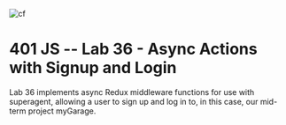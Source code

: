 ![cf](https://i.imgur.com/7v5ASc8.png) 
# 401 JS --  Lab 36 - Async Actions with Signup and Login

Lab 36 implements async Redux middleware functions for use with superagent, allowing a user to sign up and log in to, in this case, our mid-term project myGarage.

